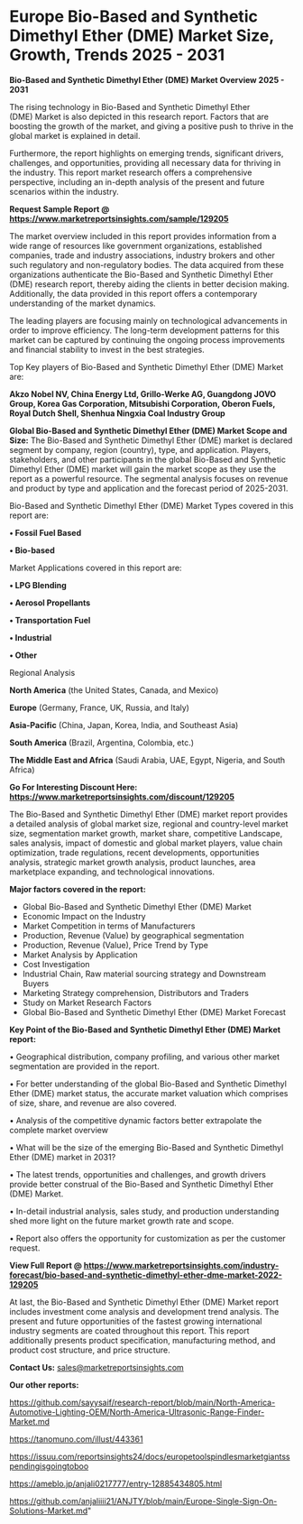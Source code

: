  # Europe Bio-Based and Synthetic Dimethyl Ether (DME) Market Size, Growth, Trends 2025 - 2031

<Strong> Bio-Based and Synthetic Dimethyl Ether (DME) Market Overview 2025 - 2031</strong>

The rising technology in Bio-Based and Synthetic Dimethyl Ether (DME) Market is also depicted in this research report. Factors that are boosting the growth of the market, and giving a positive push to thrive in the global market is explained in detail.

Furthermore, the report highlights on emerging trends, significant drivers, challenges, and opportunities, providing all necessary data for thriving in the industry. This report market research offers a comprehensive perspective, including an in-depth analysis of the present and future scenarios within the industry.

<strong>Request Sample Report @ <a href=https://www.marketreportsinsights.com/sample/129205>https://www.marketreportsinsights.com/sample/129205</a></strong>

The market overview included in this report provides information from a wide range of resources like government organizations, established companies, trade and industry associations, industry brokers and other such regulatory and non-regulatory bodies. The data acquired from these organizations authenticate the Bio-Based and Synthetic Dimethyl Ether (DME) research report, thereby aiding the clients in better decision making. Additionally, the data provided in this report offers a contemporary understanding of the market dynamics.

The leading players are focusing mainly on technological advancements in order to improve efficiency. The long-term development patterns for this market can be captured by continuing the ongoing process improvements and financial stability to invest in the best strategies.

Top Key players of Bio-Based and Synthetic Dimethyl Ether (DME) Market are:

<strong>Akzo Nobel NV, China Energy Ltd, Grillo-Werke AG, Guangdong JOVO Group, Korea Gas Corporation, Mitsubishi Corporation, Oberon Fuels, Royal Dutch Shell, Shenhua Ningxia Coal Industry Group</strong>

<strong><b>Global Bio-Based and Synthetic Dimethyl Ether (DME) Market Scope and Size:</b></strong>
The Bio-Based and Synthetic Dimethyl Ether (DME) market is declared segment by company, region (country), type, and application. Players, stakeholders, and other participants in the global Bio-Based and Synthetic Dimethyl Ether (DME) market will gain the market scope as they use the report as a powerful resource. The segmental analysis focuses on revenue and product by type and application and the forecast period of 2025-2031.

Bio-Based and Synthetic Dimethyl Ether (DME) Market Types covered in this report are:

<strong>• Fossil Fuel Based

• Bio-based</strong>

Market Applications covered in this report are:

<strong>• LPG Blending

• Aerosol Propellants

• Transportation Fuel

• Industrial

• Other</strong> 

Regional Analysis

<strong>North America</strong> (the United States, Canada, and Mexico)

<strong>Europe</strong> (Germany, France, UK, Russia, and Italy)

<strong>Asia-Pacific</strong> (China, Japan, Korea, India, and Southeast Asia)

<strong>South America</strong> (Brazil, Argentina, Colombia, etc.)

<strong>The Middle East and Africa</strong> (Saudi Arabia, UAE, Egypt, Nigeria, and South Africa)

<strong>Go For Interesting Discount Here: <a href=https://www.marketreportsinsights.com/discount/129205>https://www.marketreportsinsights.com/discount/129205</a></strong>

The Bio-Based and Synthetic Dimethyl Ether (DME) market report provides a detailed analysis of global market size, regional and country-level market size, segmentation market growth, market share, competitive Landscape, sales analysis, impact of domestic and global market players, value chain optimization, trade regulations, recent developments, opportunities analysis, strategic market growth analysis, product launches, area marketplace expanding, and technological innovations.

<strong><b>Major factors covered in the report:</b></strong>
<ul>
  <li>Global Bio-Based and Synthetic Dimethyl Ether (DME) Market </li>
  <li>Economic Impact on the Industry</li>
  <li>Market Competition in terms of Manufacturers</li>
  <li>Production, Revenue (Value) by geographical segmentation</li>
  <li>Production, Revenue (Value), Price Trend by Type</li>
  <li>Market Analysis by Application</li>
  <li>Cost Investigation</li>
  <li>Industrial Chain, Raw material sourcing strategy and Downstream Buyers</li>
  <li>Marketing Strategy comprehension, Distributors and Traders</li>
  <li>Study on Market Research Factors</li>
  <li>Global Bio-Based and Synthetic Dimethyl Ether (DME) Market Forecast</li>
</ul>

<strong><b>Key Point of the Bio-Based and Synthetic Dimethyl Ether (DME) Market report:</b></strong>

• Geographical distribution, company profiling, and various other market segmentation are provided in the report.

• For better understanding of the global Bio-Based and Synthetic Dimethyl Ether (DME) market status, the accurate market valuation which comprises of size, share, and revenue are also covered.

• Analysis of the competitive dynamic factors better extrapolate the complete market overview

• What will be the size of the emerging Bio-Based and Synthetic Dimethyl Ether (DME) market in 2031?

• The latest trends, opportunities and challenges, and growth drivers provide better construal of the Bio-Based and Synthetic Dimethyl Ether (DME) Market.

• In-detail industrial analysis, sales study, and production understanding shed more light on the future market growth rate and scope.

• Report also offers the opportunity for customization as per the customer request.

<strong><b>View Full Report @ <a href=https://www.marketreportsinsights.com/industry-forecast/bio-based-and-synthetic-dimethyl-ether-dme-market-2022-129205>https://www.marketreportsinsights.com/industry-forecast/bio-based-and-synthetic-dimethyl-ether-dme-market-2022-129205</a></b></strong>


At last, the Bio-Based and Synthetic Dimethyl Ether (DME) Market report includes investment come analysis and development trend analysis. The present and future opportunities of the fastest growing international industry segments are coated throughout this report. This report additionally presents product specification, manufacturing method, and product cost structure, and price structure.

<strong>Contact Us:</strong>
sales@marketreportsinsights.com

<strong>Our other reports:</strong>

<a href=https://github.com/sayysaif/research-report/blob/main/North-America-Automotive-Lighting-OEM/North-America-Ultrasonic-Range-Finder-Market.md>https://github.com/sayysaif/research-report/blob/main/North-America-Automotive-Lighting-OEM/North-America-Ultrasonic-Range-Finder-Market.md</a>

<a href=https://tanomuno.com/illust/443361>https://tanomuno.com/illust/443361</a>

<a href=https://issuu.com/reportsinsights24/docs/europetoolspindlesmarketgiantsspendingisgoingtoboo>https://issuu.com/reportsinsights24/docs/europetoolspindlesmarketgiantsspendingisgoingtoboo</a>

<a href=https://ameblo.jp/anjali0217777/entry-12885434805.html>https://ameblo.jp/anjali0217777/entry-12885434805.html</a>

<a href=https://github.com/anjaliiii21/ANJTY/blob/main/Europe-Single-Sign-On-Solutions-Market.md>https://github.com/anjaliiii21/ANJTY/blob/main/Europe-Single-Sign-On-Solutions-Market.md</a>"
